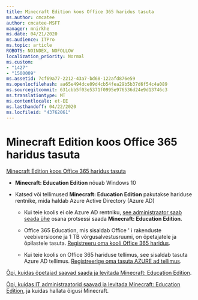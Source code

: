 ```yaml
---
title: Minecraft Edition koos Office 365 haridus tasuta
ms.author: cmcatee
author: cmcatee-MSFT
manager: mnirkhe
ms.date: 04/21/2020
ms.audience: ITPro
ms.topic: article
ROBOTS: NOINDEX, NOFOLLOW
localization_priority: Normal
ms.custom:
- "1427"
- "1500009"
ms.assetid: 7cf69a77-2212-43a7-bd68-122afd876e59
ms.openlocfilehash: aa65e494dce09d4cb54fea29b5b37d6f54c4a089
ms.sourcegitcommit: 631cbb5f03e5371f0995e976536d24e9d13746c3
ms.translationtype: MT
ms.contentlocale: et-EE
ms.lasthandoff: 04/22/2020
ms.locfileid: "43762061"
---
```

# <a name="minecraft-edition-with-office-365-education-for-free"></a>Minecraft Edition koos Office 365 haridus tasuta

[Minecraft Edition koos Office 365 haridus tasuta](https://docs.microsoft.com/education/windows/get-minecraft-for-education)
  
- **Minecraft: Education Edition** nõuab Windows 10

- Katsed või tellimused **Minecraft: Education Edition** pakutakse hariduse rentnike, mida haldab Azure Active Directory (Azure AD)

  - Kui teie koolis ei ole Azure AD rentniku, [see administraator saab seada ühe](https://docs.microsoft.com/education/windows/school-get-minecraft) osana protsessi saada **Minecraft: Education Edition**.

  - Office 365 Education, mis sisaldab Office ' i rakenduste veebiversioone ja 1 TB võrgusalvestusruumi, on õpetajatele ja õpilastele tasuta. [Registreeru oma kooli Office 365 haridus](https://products.office.com/academic/office-365-education-plan).

  - Kui teie koolis on Office 365 hariduse tellimus, see sisaldab tasuta Azure AD tellimus. [Registreerige oma tasuta AZURE ad tellimus](https://msdn.microsoft.com/library/windows/hardware/mt703369%28v=vs.85%29.aspx).

[Õpi, kuidas õpetajad saavad saada ja levitada Minecraft: Education Edition](https://docs.microsoft.com/education/windows/teacher-get-minecraft).
  
[Õpi, kuidas IT administraatorid saavad ja levitada Minecraft: Education Edition](https://docs.microsoft.com/education/windows/school-get-minecraft), ja kuidas hallata õigusi Minecraft.